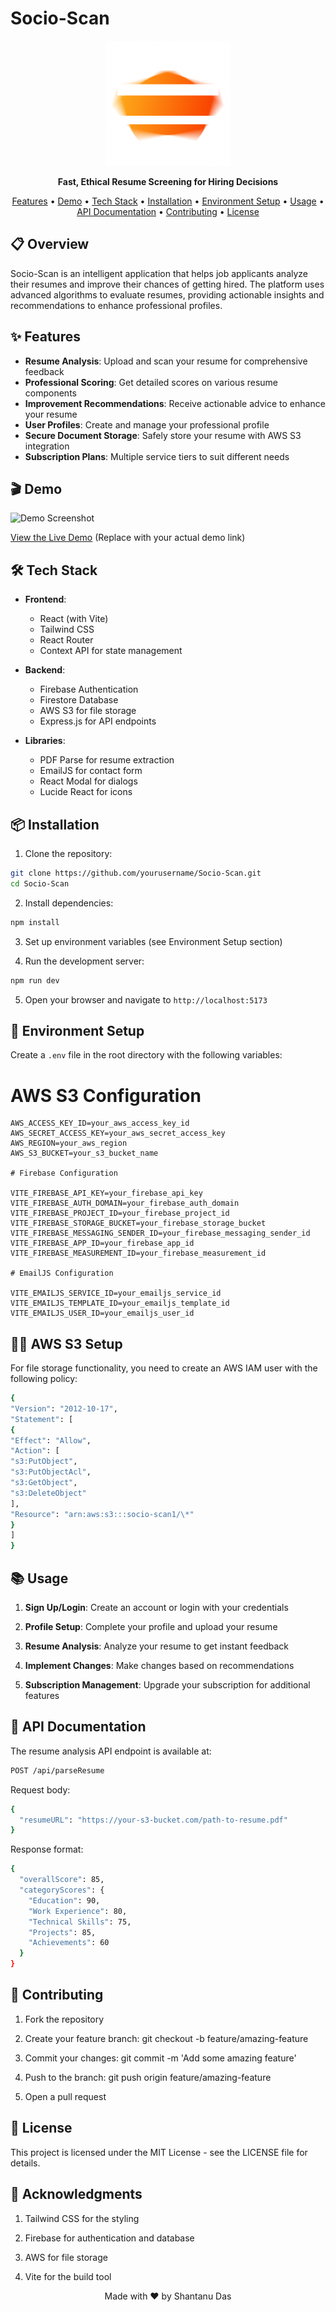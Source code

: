 # Socio-Scan

<p align="center">
  <img src="src/assets/logo.png" alt="Socio-Scan Logo" width="200"/>
</p>

<p align="center">
  <strong>Fast, Ethical Resume Screening for Hiring Decisions</strong>
</p>

<p align="center">
  <a href="#features">Features</a> •
  <a href="#demo">Demo</a> •
  <a href="#tech-stack">Tech Stack</a> •
  <a href="#installation">Installation</a> •
  <a href="#environment-setup">Environment Setup</a> •
  <a href="#usage">Usage</a> •
  <a href="#api-documentation">API Documentation</a> •
  <a href="#contributing">Contributing</a> •
  <a href="#license">License</a>
</p>

## 📋 Overview

Socio-Scan is an intelligent application that helps job applicants analyze their resumes and improve their chances of getting hired. The platform uses advanced algorithms to evaluate resumes, providing actionable insights and recommendations to enhance professional profiles.

## ✨ Features

- **Resume Analysis**: Upload and scan your resume for comprehensive feedback
- **Professional Scoring**: Get detailed scores on various resume components
- **Improvement Recommendations**: Receive actionable advice to enhance your resume
- **User Profiles**: Create and manage your professional profile
- **Secure Document Storage**: Safely store your resume with AWS S3 integration
- **Subscription Plans**: Multiple service tiers to suit different needs

## 🎬 Demo

![Demo Screenshot](path/to/screenshot.png)

[View the Live Demo](https://your-demo-url.com) (Replace with your actual demo link)

## 🛠️ Tech Stack

- **Frontend**:

  - React (with Vite)
  - Tailwind CSS
  - React Router
  - Context API for state management

- **Backend**:

  - Firebase Authentication
  - Firestore Database
  - AWS S3 for file storage
  - Express.js for API endpoints

- **Libraries**:
  - PDF Parse for resume extraction
  - EmailJS for contact form
  - React Modal for dialogs
  - Lucide React for icons

## 📦 Installation

1. Clone the repository:

```bash
git clone https://github.com/yourusername/Socio-Scan.git
cd Socio-Scan
```

2. Install dependencies:

```bash
npm install
```

3. Set up environment variables (see Environment Setup section)

4. Run the development server:

```bash
npm run dev
```

5. Open your browser and navigate to `http://localhost:5173`

## 🔧 Environment Setup

Create a `.env` file in the root directory with the following variables:

# AWS S3 Configuration

```
AWS_ACCESS_KEY_ID=your_aws_access_key_id
AWS_SECRET_ACCESS_KEY=your_aws_secret_access_key
AWS_REGION=your_aws_region
AWS_S3_BUCKET=your_s3_bucket_name

# Firebase Configuration

VITE_FIREBASE_API_KEY=your_firebase_api_key
VITE_FIREBASE_AUTH_DOMAIN=your_firebase_auth_domain
VITE_FIREBASE_PROJECT_ID=your_firebase_project_id
VITE_FIREBASE_STORAGE_BUCKET=your_firebase_storage_bucket
VITE_FIREBASE_MESSAGING_SENDER_ID=your_firebase_messaging_sender_id
VITE_FIREBASE_APP_ID=your_firebase_app_id
VITE_FIREBASE_MEASUREMENT_ID=your_firebase_measurement_id

# EmailJS Configuration

VITE_EMAILJS_SERVICE_ID=your_emailjs_service_id
VITE_EMAILJS_TEMPLATE_ID=your_emailjs_template_id
VITE_EMAILJS_USER_ID=your_emailjs_user_id
```

## 👨‍💻 AWS S3 Setup

For file storage functionality, you need to create an AWS IAM user with the following policy:

```bash
{
"Version": "2012-10-17",
"Statement": [
{
"Effect": "Allow",
"Action": [
"s3:PutObject",
"s3:PutObjectAcl",
"s3:GetObject",
"s3:DeleteObject"
],
"Resource": "arn:aws:s3:::socio-scan1/\*"
}
]
}
```

## 📚 Usage

1. **Sign Up/Login**: Create an account or login with your credentials

2. **Profile Setup**: Complete your profile and upload your resume

3. **Resume Analysis**: Analyze your resume to get instant feedback

4. **Implement Changes**: Make changes based on recommendations

5. **Subscription Management**: Upgrade your subscription for additional features

## 📖 API Documentation

The resume analysis API endpoint is available at:

```bash
POST /api/parseResume
```

Request body:

```bash
{
  "resumeURL": "https://your-s3-bucket.com/path-to-resume.pdf"
}
```

Response format:

```bash
{
  "overallScore": 85,
  "categoryScores": {
    "Education": 90,
    "Work Experience": 80,
    "Technical Skills": 75,
    "Projects": 85,
    "Achievements": 60
  }
}
```

## 🤝 Contributing

1. Fork the repository

2. Create your feature branch: git checkout -b feature/amazing-feature

3. Commit your changes: git commit -m 'Add some amazing feature'

4. Push to the branch: git push origin feature/amazing-feature

5. Open a pull request

## 📄 License

This project is licensed under the MIT License - see the LICENSE file for details.

## 👏 Acknowledgments

1. Tailwind CSS for the styling

2. Firebase for authentication and database

3. AWS for file storage

4. Vite for the build tool

<p align="center"> Made with ❤️ by Shantanu Das </p>
